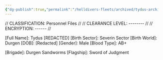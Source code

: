 ```yaml
---
{"dg-publish":true,"permalink":"/helldivers-fleets/archived/tydus-archived/","noteIcon":"","created":"2024-03-22T00:29:49.192+01:00","updated":"2024-03-23T23:28:51.556+01:00"}
---
```


// CLASSIFICATION: Personnel Files // 
// CLEARANCE LEVEL: -------- // 
// ENCRYPTION: ------ // 

[Full Name]: Tydus [REDACTED] 
[Birth Sector]: Severin Sector 
[Birth World]: Durgen 
[DOB]: [Redacted] 
[Gender]: Male 
[Blood Type]: AB+ 

[Rank]: [REDACTED] 
[Callsign]: Roach 
[Service Num]: [REDACTED] 
[Brigade]: Durgen Sandworms 
[Flagship]: Sword of Judgment

[Service Record]: [REDACTED]